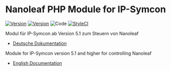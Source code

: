 Nanoleaf PHP Module for IP-Symcon
===
[![Version](https://img.shields.io/badge/Symcon-PHPModule-red.svg)](https://www.symcon.de/service/dokumentation/entwicklerbereich/sdk-tools/sdk-php/)
[![Version](https://img.shields.io/badge/Symcon%20Version-%3E%205.1-green.svg)](https://www.symcon.de/service/dokumentation/installation/migration-v40-v41/)
![Code](https://img.shields.io/badge/Code-PHP-blue.svg)
[![StyleCI](https://github.styleci.io/repos/108720991/shield?branch=master)](https://github.styleci.io/repos/108720991)

Modul für IP-Symcon ab Version 5.1 zum Steuern von Nanoleaf

 - [Deutsche Dokumentation](docs/de/README.md "Deutsche Dokumentation")
 
Module for IP-Symcon version 5.1 and higher for controlling Nanoleaf

 - [English Documentation](docs/en/README.md "English documentation") 